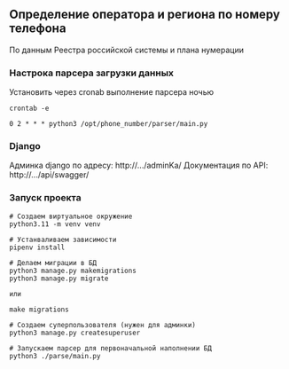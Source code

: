 ## Определение оператора и региона по номеру телефона

По данным Реестра российской системы и плана нумерации



### Настрока парсера загрузки данных

Установить через cronab выполнение парсера ночью

```shell
crontab -e

0 2 * * * python3 /opt/phone_number/parser/main.py
```

### Django

Админка django по адресу: http://.../adminKa/
Документация по API: http://.../api/swagger/

### Запуск проекта

```shell
# Создаем виртуальное окружение
python3.11 -m venv venv

# Устанваливаем зависимости
pipenv install

# Делаем миграции в БД
python3 manage.py makemigrations
python3 manage.py migrate

или

make migrations

# Создаем суперпользователя (нужен для админки)
python3 manage.py createsuperuser

# Запускаем парсер для первоначальной наполнении БД
python3 ./parse/main.py
```